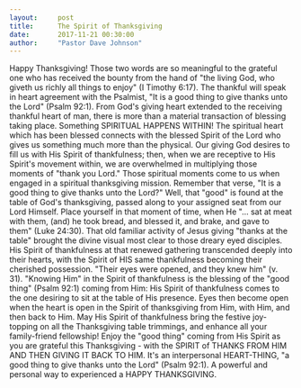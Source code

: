 ```yaml
---
layout:     post
title:      The Spirit of Thanksgiving
date:       2017-11-21 00:30:00
author:     "Pastor Dave Johnson"
---
```


Happy Thanksgiving!   Those two words are so meaningful to the grateful one who has received the bounty from the hand of "the living God, who giveth us richly all things to enjoy" (I Timothy 6:17).   The thankful will speak in heart agreement with the Psalmist, "It is a good thing to give thanks unto the Lord" (Psalm 92:1).  From God's giving heart extended to the receiving thankful heart of man, there is more than a material transaction of blessing taking place.  Something SPIRITUAL HAPPENS WITHIN!   The spiritual heart which has been blessed connects with the blessed Spirit of the Lord who gives us something much more than the physical.   Our giving God desires to fill us with His Spirit of thankfulness; then, when we are receptive to His Spirit's movement within, we are overwhelmed in multiplying those moments of "thank you Lord."   Those spiritual moments come to us when engaged in  a spiritual thanksgiving mission.  Remember that verse, "It is a good thing to give thanks unto the Lord?"   Well, that "good" is found at the table of God's thanksgiving, passed along to your assigned seat from our Lord Himself.  Place yourself in that moment of time, when He "... sat at meat with them, (and) he took bread, and blessed it, and brake, and gave to them" (Luke 24:30).  That old familiar activity of Jesus giving "thanks at the table" brought the divine visual most clear to those dreary eyed disciples.  His Spirit of thankfulness at that renewed gathering transcended deeply into their hearts, with the Spirit of HIS same thankfulness becoming their cherished possession.  "Their eyes were opened, and they knew him" (v. 31).  "Knowing Him" in the Spirit of thankfulness is the blessing of the "good thing" (Psalm 92:1) coming from Him:  His Spirit of thankfulness comes to the one desiring to sit at the table of His presence.  Eyes then become open when the heart is open in the Spirit of thanksgiving from Him, with Him, and then back to Him.  May His Spirit of thankfulness bring the festive joy-topping on all the Thanksgiving table trimmings, and enhance all your family-friend fellowship!  Enjoy the "good thing" coming from His Spirit as you are grateful this Thanksgiving - with the SPIRIT of THANKS FROM HIM AND THEN GIVING IT BACK TO HIM.  It's an interpersonal HEART-THING, "a good thing to give thanks unto the Lord" (Psalm 92:1).  A powerful and personal way to experienced a HAPPY THANKSGIVING.